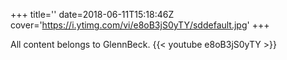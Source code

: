 +++
title=''
date=2018-06-11T15:18:46Z
cover='https://i.ytimg.com/vi/e8oB3jS0yTY/sddefault.jpg'
+++

All content belongs to GlennBeck.
{{< youtube e8oB3jS0yTY >}}

